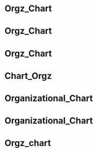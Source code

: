 # Orgz_Chart
# Orgz_Chart
# Orgz_Chart
# Chart_Orgz
# Organizational_Chart
# Organizational_Chart
# Orgz_chart
